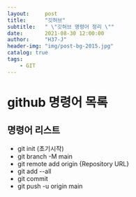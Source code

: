 ```yaml
---
layout:     post
title:      "깃허브"
subtitle:   " \"깃허브 명령어 정리 \""
date:       2021-08-30 12:00:00
author:     "H37-J"
header-img: "img/post-bg-2015.jpg"
catalog: true
tags:
    - GIT
---
```


# github 명령어 목록

## 명령어 리스트
* git init (초기시작)
* git branch -M main
* git remote add origin {Repository URL} 
* git add --all
* git commit
* git push -u origin main






